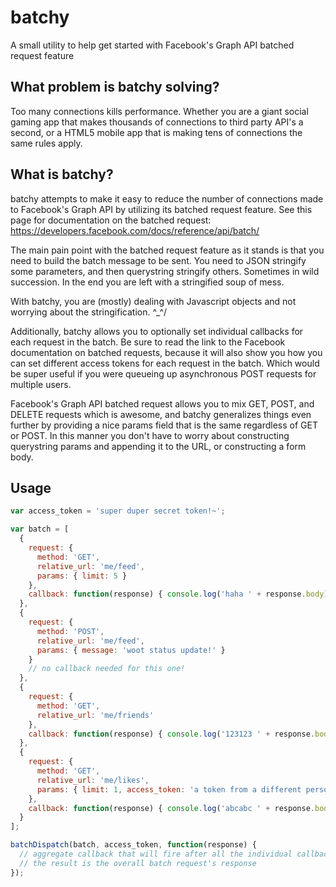 # batchy

A small utility to help get started with Facebook's Graph API batched request feature

## What problem is batchy solving?

Too many connections kills performance. Whether you are a giant social gaming app that makes thousands of connections to third party API's a second, or a HTML5 mobile app that is making tens of connections the same rules apply. 

## What is batchy?

batchy attempts to make it easy to reduce the number of connections made to Facebook's Graph API by utilizing its batched request feature. See this page for documentation on the batched request: https://developers.facebook.com/docs/reference/api/batch/

The main pain point with the batched request feature as it stands is that you need to build the batch message to be sent. You need to JSON stringify some parameters, and then querystring stringify others. Sometimes in wild succession. In the end you are left with a stringified soup of mess.

With batchy, you are (mostly) dealing with Javascript objects and not worrying about the stringification. \^_^/

Additionally, batchy allows you to optionally set individual callbacks for each request in the batch. Be sure to read the link to the Facebook documentation on batched requests, because it will also show you how you can set different access tokens for each request in the batch. Which would be super useful if you were queueing up asynchronous POST requests for multiple users.

Facebook's Graph API batched request allows you to mix GET, POST, and DELETE requests which is awesome, and batchy generalizes things even further by providing a nice params field that is the same regardless of GET or POST. In this manner you don't have to worry about constructing querystring params and appending it to the URL, or constructing a form body.

## Usage

```javascript
var access_token = 'super duper secret token!~';

var batch = [
  {
    request: {
      method: 'GET',
      relative_url: 'me/feed',
      params: { limit: 5 }
    },
    callback: function(response) { console.log('haha ' + response.body); }
  },
  {
    request: {
      method: 'POST',
      relative_url: 'me/feed',
      params: { message: 'woot status update!' }
    }
    // no callback needed for this one!
  },
  {
    request: {
      method: 'GET',
      relative_url: 'me/friends'
    },
    callback: function(response) { console.log('123123 ' + response.body); } 
  },
  {
    request: {
      method: 'GET',
      relative_url: 'me/likes',
      params: { limit: 1, access_token: 'a token from a different person' }
    },
    callback: function(response) { console.log('abcabc ' + response.body); } 
  }
];

batchDispatch(batch, access_token, function(response) {
  // aggregate callback that will fire after all the individual callbacks fire
  // the result is the overall batch request's response
});
```

